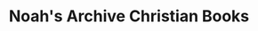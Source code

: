 ---
title: "Noah's Archive Christian Books"
url: /marion/noahs-archive-christian-books/
shop: books
---